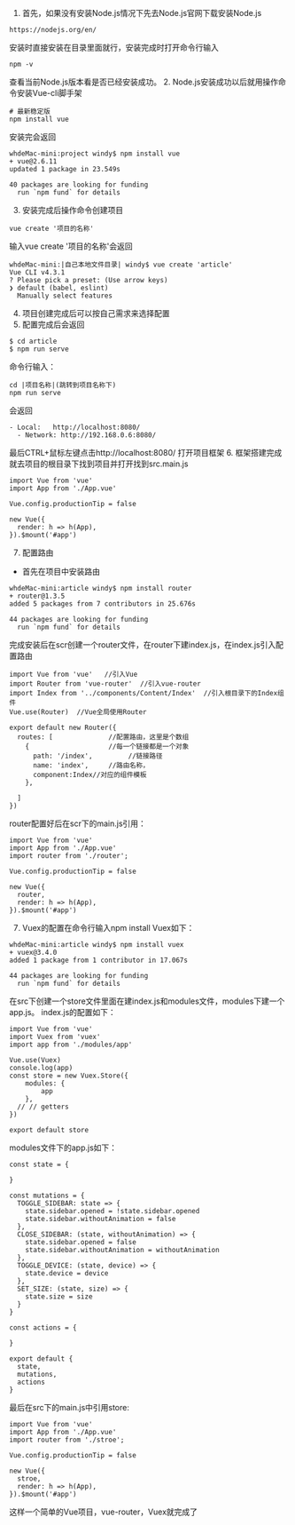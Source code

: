 1. 首先，如果没有安装Node.js情况下先去Node.js官网下载安装Node.js
```
https://nodejs.org/en/
```
安装时直接安装在目录里面就行，安装完成时打开命令行输入
```
npm -v
```
查看当前Node.js版本看是否已经安装成功。
2. Node.js安装成功以后就用操作命令安装Vue-cli脚手架
```
# 最新稳定版
npm install vue
```
安装完会返回
```
whdeMac-mini:project windy$ npm install vue
+ vue@2.6.11
updated 1 package in 23.549s

40 packages are looking for funding
  run `npm fund` for details

```
3. 安装完成后操作命令创建项目
```
vue create '项目的名称'
```
输入vue create '项目的名称'会返回
```
whdeMac-mini:|自己本地文件目录| windy$ vue create 'article'
Vue CLI v4.3.1
? Please pick a preset: (Use arrow keys)
❯ default (babel, eslint) 
  Manually select features 
```
4. 项目创建完成后可以按自己需求来选择配置
5. 配置完成后会返回
```
$ cd article
$ npm run serve
```
命令行输入：
```
cd |项目名称|(跳转到项目名称下)
npm run serve
```
会返回
```
- Local:   http://localhost:8080/ 
  - Network: http://192.168.0.6:8080/
```
最后CTRL+鼠标左键点击http://localhost:8080/ 打开项目框架
6. 框架搭建完成就去项目的根目录下找到项目并打开找到src.main.js
```
import Vue from 'vue'
import App from './App.vue'

Vue.config.productionTip = false

new Vue({
  render: h => h(App),
}).$mount('#app')
```
7. 配置路由
- 首先在项目中安装路由
```
whdeMac-mini:article windy$ npm install router
+ router@1.3.5
added 5 packages from 7 contributors in 25.676s

44 packages are looking for funding
  run `npm fund` for details
```
完成安装后在scr创建一个router文件，在router下建index.js，在index.js引入配置路由
```
import Vue from 'vue'   //引入Vue
import Router from 'vue-router'  //引入vue-router
import Index from '../components/Content/Index'  //引入根目录下的Index组件
Vue.use(Router)  //Vue全局使用Router
 
export default new Router({
  routes: [              //配置路由，这里是个数组
    {                    //每一个链接都是一个对象
      path: '/index',         //链接路径
      name: 'index',     //路由名称，
      component:Index//对应的组件模板
    },
   
  ]
})
```
router配置好后在scr下的main.js引用：
```
import Vue from 'vue'
import App from './App.vue'
import router from './router';

Vue.config.productionTip = false

new Vue({
  router,
  render: h => h(App),
}).$mount('#app')
```
7. Vuex的配置在命令行输入npm install Vuex如下：
```
whdeMac-mini:article windy$ npm install vuex
+ vuex@3.4.0
added 1 package from 1 contributor in 17.067s

44 packages are looking for funding
  run `npm fund` for details

```
在src下创建一个store文件里面在建index.js和modules文件，modules下建一个app.js。
index.js的配置如下：
```
import Vue from 'vue'
import Vuex from 'vuex'
import app from './modules/app'

Vue.use(Vuex)
console.log(app)
const store = new Vuex.Store({
    modules: {
        app
    },
  // // getters
})

export default store
```
modules文件下的app.js如下：
```
const state = {
  
}

const mutations = {
  TOGGLE_SIDEBAR: state => {
    state.sidebar.opened = !state.sidebar.opened
    state.sidebar.withoutAnimation = false
  },
  CLOSE_SIDEBAR: (state, withoutAnimation) => {
    state.sidebar.opened = false
    state.sidebar.withoutAnimation = withoutAnimation
  },
  TOGGLE_DEVICE: (state, device) => {
    state.device = device
  },
  SET_SIZE: (state, size) => {
    state.size = size
  }
}

const actions = {
  
}

export default {
  state,
  mutations,
  actions
}
```
最后在src下的main.js中引用store:
```
import Vue from 'vue'
import App from './App.vue'
import router from './stroe';

Vue.config.productionTip = false

new Vue({
  stroe,
  render: h => h(App),
}).$mount('#app')
```
这样一个简单的Vue项目，vue-router，Vuex就完成了
